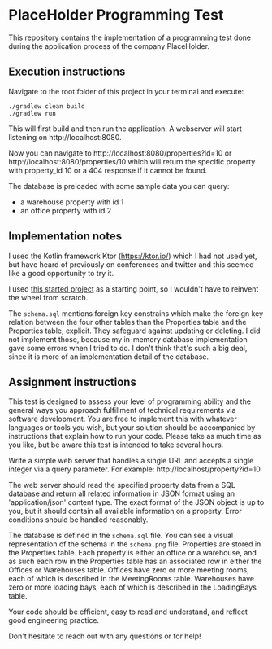 # PlaceHolder Programming Test

This repository contains the implementation of a programming test done during the application process of the company
PlaceHolder.

## Execution instructions
Navigate to the root folder of this project in your terminal and execute:
```
./gradlew clean build
./gradlew run
```

This will first build and then run the application. A webserver will
start listening on http://localhost:8080.

Now you can navigate to http://localhost:8080/properties?id=10 or http://localhost:8080/properties/10 which will return
the specific property with property_id 10 or a 404 response if it cannot be found.

The database is preloaded with some sample data you can query:
- a warehouse property with id 1
- an office property with id 2

## Implementation notes
I used the Kotlin framework Ktor (https://ktor.io/) which I had not used yet,
but have heard of previously on conferences and twitter and this seemed like a good
opportunity to try it.

I used [this started project](https://github.com/raharrison/kotlin-ktor-exposed-starter) as a starting point, so I wouldn't
have to reinvent the wheel from scratch.

The `schema.sql` mentions foreign key constrains which make the foreign key relation between the four other tables than the
Properties table and the Properties table, explicit. They safeguard against updating or deleting. I did not implement those,
because my in-memory database implementation gave some errors when I tried to do. I don't think that's such a big deal,
since it is more of an implementation detail of the database.

## Assignment instructions

This test is designed to assess your level of programming ability and the general ways you approach fulfillment of 
technical requirements via software development. You are free to implement this with whatever languages or tools you wish,
 but your solution should be accompanied by instructions that explain how to run your code. Please take as much time as
  you like, but be aware this test is intended to take several hours.

Write a simple web server that handles a single URL and accepts a single integer via a query parameter. For example:
http://localhost/property?id=10

The web server should read the specified property data from a SQL database and return all related information in JSON
 format using an 'application/json' content type.  The exact format of the JSON object is up to you, but it should contain
  all available information on a property. Error conditions should be handled reasonably.

The database is defined in the `schema.sql` file. You can see a visual representation of the schema in the `schema.png` file.
  Properties are stored in the Properties table. Each property is either an office or a warehouse, and as such each row
   in the Properties table has an associated row in either the Offices or Warehouses table. Offices have zero or more
    meeting rooms, each of which is described in the MeetingRooms table. Warehouses have zero or more loading bays,
     each of which is described in the LoadingBays table.

Your code should be efficient, easy to read and understand, and reflect good engineering practice.

Don't hesitate to reach out with any questions or for help!
